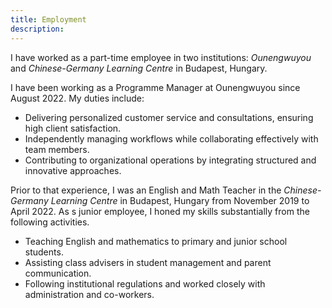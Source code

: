 ```yaml
---
title: Employment
description: 
---
```


I have worked as a part-time employee in two institutions: *Ounengwuyou* and *Chinese-Germany Learning Centre* in Budapest, Hungary.

I have been working as a Programme Manager at Ounengwuyou since August 2022. My duties include: 

* Delivering personalized customer service and consultations, ensuring high client satisfaction.
* Independently managing workflows while collaborating effectively with team members.
* Contributing to organizational operations by integrating structured and innovative approaches.

Prior to that experience, I was an English and Math Teacher in the *Chinese-Germany Learning Centre* in Budapest, Hungary from November 2019 to April 2022. As s junior employee, I honed my skills substantially from the following activities.

* Teaching English and mathematics to primary and junior school students.
* Assisting class advisers in student management and parent communication.
* Following institutional regulations and worked closely with administration and co-workers.

